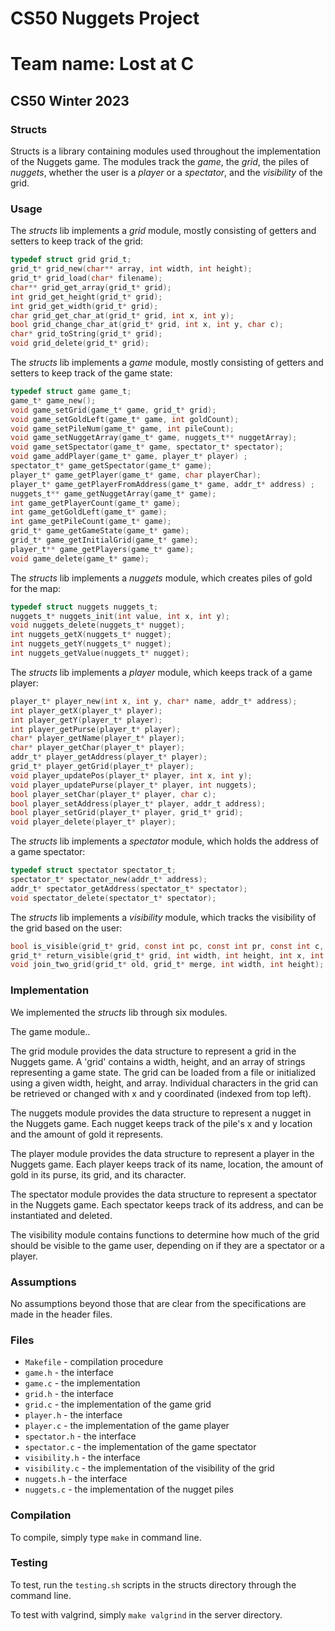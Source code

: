 # CS50 Nuggets Project
# Team name: Lost at C
## CS50 Winter 2023


### Structs
Structs is a library containing modules used throughout the implementation of the Nuggets game. The modules track the _game_, the _grid_, 
the piles of _nuggets_, whether the user is a _player_ or a _spectator_, and the _visibility_ of the grid. 

### Usage


The *structs* lib implements a _grid_ module, mostly consisting of getters and setters to keep track of the grid:
```c
typedef struct grid grid_t;
grid_t* grid_new(char** array, int width, int height);
grid_t* grid_load(char* filename);
char** grid_get_array(grid_t* grid);
int grid_get_height(grid_t* grid);
int grid_get_width(grid_t* grid);
char grid_get_char_at(grid_t* grid, int x, int y);
bool grid_change_char_at(grid_t* grid, int x, int y, char c);
char* grid_toString(grid_t* grid);
void grid_delete(grid_t* grid);
```


The *structs* lib implements a _game_ module, mostly consisting of getters and setters to keep track of the game state:
```c
typedef struct game game_t;
game_t* game_new();
void game_setGrid(game_t* game, grid_t* grid);
void game_setGoldLeft(game_t* game, int goldCount);
void game_setPileNum(game_t* game, int pileCount);
void game_setNuggetArray(game_t* game, nuggets_t** nuggetArray);
void game_setSpectator(game_t* game, spectator_t* spectator);
void game_addPlayer(game_t* game, player_t* player) ;
spectator_t* game_getSpectator(game_t* game);
player_t* game_getPlayer(game_t* game, char playerChar);
player_t* game_getPlayerFromAddress(game_t* game, addr_t* address) ;
nuggets_t** game_getNuggetArray(game_t* game);
int game_getPlayerCount(game_t* game);
int game_getGoldLeft(game_t* game);
int game_getPileCount(game_t* game);
grid_t* game_getGameState(game_t* game);
grid_t* game_getInitialGrid(game_t* game);
player_t** game_getPlayers(game_t* game);
void game_delete(game_t* game);
```

The *structs* lib implements a _nuggets_ module, which creates piles of gold for the map:
```c
typedef struct nuggets nuggets_t;
nuggets_t* nuggets_init(int value, int x, int y);
void nuggets_delete(nuggets_t* nugget);
int nuggets_getX(nuggets_t* nugget);
int nuggets_getY(nuggets_t* nugget);
int nuggets_getValue(nuggets_t* nugget);
```

The *structs* lib implements a _player_ module, which keeps track of a game player:
```c
player_t* player_new(int x, int y, char* name, addr_t* address);
int player_getX(player_t* player);
int player_getY(player_t* player);
int player_getPurse(player_t* player);
char* player_getName(player_t* player);
char* player_getChar(player_t* player);
addr_t* player_getAddress(player_t* player);
grid_t* player_getGrid(player_t* player);
void player_updatePos(player_t* player, int x, int y);
void player_updatePurse(player_t* player, int nuggets);
bool player_setChar(player_t* player, char c);
bool player_setAddress(player_t* player, addr_t address);
bool player_setGrid(player_t* player, grid_t* grid);
void player_delete(player_t* player);
```

The *structs* lib implements a _spectator_ module, which holds the address of a game spectator:
```c
typedef struct spectator spectator_t;
spectator_t* spectator_new(addr_t* address);
addr_t* spectator_getAddress(spectator_t* spectator);
void spectator_delete(spectator_t* spectator);
```

The *structs* lib implements a _visibility_ module, which tracks the visibility of the grid based on the user:
```c
bool is_visible(grid_t* grid, const int pc, const int pr, const int c, const int r);
grid_t* return_visible(grid_t* grid, int width, int height, int x, int y);
void join_two_grid(grid_t* old, grid_t* merge, int width, int height);
```



### Implementation


We implemented the *structs* lib through six modules.

The game module..

The grid module provides the data structure to represent a grid in the Nuggets game. A 'grid' contains a width, height, and an array of strings representing a game state. The grid can be loaded from a file or initialized using a given width, height, and array. Individual characters in the grid can be retrieved or changed with x and y coordinated (indexed from top left).

The nuggets module provides the data structure to represent a nugget in the Nuggets game. Each nugget keeps track of the pile's x and y location and the amount of gold it represents.

The player module provides the data structure to represent a player in the Nuggets game. Each player keeps track of its name, location, the amount of gold in its purse, its grid, and its character.

The spectator module provides the data structure to represent a spectator in the Nuggets game. Each spectator keeps track of its address,
and can be instantiated and deleted.

The visibility module contains functions to determine how much of the grid should be visible to the game user, depending on if they are a spectator or a player.



### Assumptions


No assumptions beyond those that are clear from the specifications are made in the header files.


### Files


* `Makefile` - compilation procedure
* `game.h` - the interface
* `game.c` - the implementation
* `grid.h` - the interface
* `grid.c` - the implementation of the game grid 
* `player.h` - the interface
* `player.c` - the implementation of the game player
* `spectator.h` - the interface
* `spectator.c` - the implementation of the game spectator
* `visibility.h` - the interface
* `visibility.c` - the implementation of the visibility of the grid
* `nuggets.h` - the interface
* `nuggets.c` - the implementation of the nugget piles


### Compilation

To compile, simply type `make` in command line.


### Testing


To test, run the `testing.sh` scripts in the structs directory through the command line. 
 
To test with valgrind, simply `make valgrind` in the server directory.
